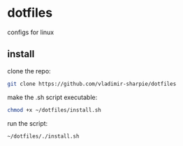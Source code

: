 # dotfiles
configs for linux
## install
clone the repo:
```bash
git clone https://github.com/vladimir-sharpie/dotfiles
```
make the .sh script executable:
```bash
chmod +x ~/dotfiles/install.sh
```
run the script:
```bash
~/dotfiles/./install.sh
```